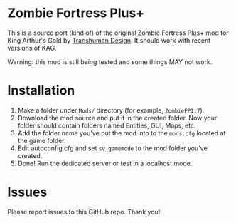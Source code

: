 # Zombie Fortress Plus+
This is a source port (kind of) of the original Zombie Fortress Plus+ mod for King Arthur's Gold by [Transhuman Design](https://github.com/transhumandesign/kag-modded-server-mods).
It should work with recent versions of KAG.

Warning: this mod is still being tested and some things MAY not work.

# Installation
1. Make a folder under `Mods/` directory (for example, `ZombieFP1.7`).
2. Download the mod source and put it in the created folder. Now your folder should contain folders named Entities, GUI, Maps, etc.
3. Add the folder name you've put the mod into to the `mods.cfg` located at the game folder.
4. Edit autoconfig.cfg and set `sv_gamemode` to the mod folder you've created.
5. Done! Run the dedicated server or test in a localhost mode.

# Issues
Please report issues to this GitHub repo. Thank you!